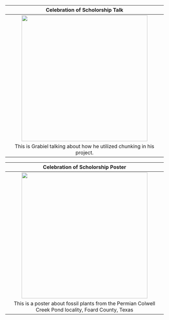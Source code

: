 |                                       Celebration of Scholorship Talk                                      |
| :--------------------------------------------------------------------------------------------------------: |
| <img src="https://images2.imgbox.com/ea/6e/VP2nDJ32_o.jpg" width="400"> |
|                   This is Grabiel talking about how he utilized chunking in his project.                   |

|                                      Celebration of Scholorship Poster                                     |
| :--------------------------------------------------------------------------------------------------------: |
| <img src="https://drive.google.com/file/d/1QcohiRx66iKDXJuzm52BFh0pfZ3igh8L/view?usp=sharing" width="400"> |
|   This is a poster about fossil plants from the Permian Colwell Creek Pond locality, Foard County, Texas   |
